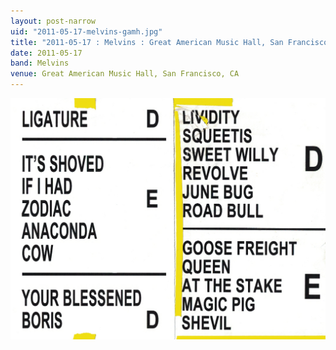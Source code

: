 ```yaml
---
layout: post-narrow
uid: "2011-05-17-melvins-gamh.jpg"
title: "2011-05-17 : Melvins : Great American Music Hall, San Francisco, CA"
date: 2011-05-17
band: Melvins
venue: Great American Music Hall, San Francisco, CA
---
```


<div class="showcase">
  <img src="/img/2011/05/20110517-Melvins-GAMH.jpg" alt="2011-05-17-melvins-gamh.jpg">
</div>
